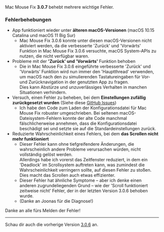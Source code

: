 Mac Mouse Fix **3.0.7** behebt mehrere wichtige Fehler.

### Fehlerbehebungen

- App funktioniert wieder unter **älteren macOS-Versionen** (macOS 10.15 Catalina und macOS 11 Big Sur)
    - Mac Mouse Fix 3.0.6 konnte unter diesen macOS-Versionen nicht aktiviert werden, da die verbesserte 'Zurück' und 'Vorwärts' Funktion in Mac Mouse Fix 3.0.6 versuchte, macOS System-APIs zu nutzen, die nicht verfügbar waren.
- Probleme mit der **'Zurück' und 'Vorwärts'** Funktion behoben
    - Die in Mac Mouse Fix 3.0.6 eingeführte verbesserte 'Zurück' und 'Vorwärts' Funktion wird nun immer den 'Hauptthread' verwenden, um macOS nach den zu simulierenden Tastatureingaben für Vor- und Zurücknavigation in der genutzten App zu fragen. \
    Dies kann Abstürze und unzuverlässiges Verhalten in manchen Situationen verhindern.
- Versuch, einen Fehler zu beheben, bei dem **Einstellungen zufällig zurückgesetzt wurden** (Siehe diese [GitHub Issues](https://github.com/noah-nuebling/mac-mouse-fix/issues?q=is%3Aissue%20label%3A%22Config%20Reset%20Intermittently%22))
    - Ich habe den Code zum Laden der Konfigurationsdatei für Mac Mouse Fix robuster umgeschrieben. Bei seltenen macOS-Dateisystem-Fehlern konnte der alte Code manchmal fälschlicherweise annehmen, dass die Konfigurationsdatei beschädigt sei und setzte sie auf die Standardeinstellungen zurück.
- Reduzierte Wahrscheinlichkeit eines Fehlers, bei dem **das Scrollen nicht mehr funktioniert**
    - Dieser Fehler kann ohne tiefgreifendere Änderungen, die wahrscheinlich andere Probleme verursachen würden, nicht vollständig gelöst werden. \
    Allerdings habe ich vorerst das Zeitfenster reduziert, in dem ein 'Deadlock' im Scrollsystem auftreten kann, was zumindest die Wahrscheinlichkeit verringern sollte, auf diesen Fehler zu stoßen. Dies macht das Scrollen auch etwas effizienter.
    - Dieser Fehler hat ähnliche Symptome – aber ich denke einen anderen zugrundeliegenden Grund – wie der 'Scroll funktioniert zeitweise nicht' Fehler, der in der letzten Version 3.0.6 behoben wurde.
    - (Danke an Joonas für die Diagnose!)

Danke an alle fürs Melden der Fehler!

---

Schau dir auch die vorherige Version [3.0.6](https://github.com/noah-nuebling/mac-mouse-fix/releases/tag/3.0.6) an.